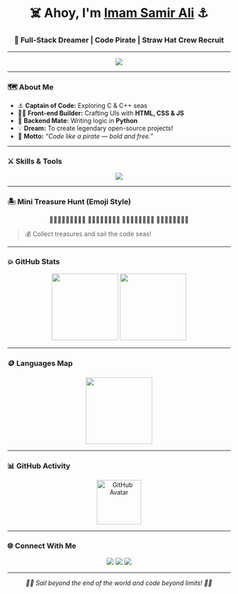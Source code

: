 <h1 align="center">
  ☠️ Ahoy, I'm <a href="https://github.com/yourusername" target="_blank">Imam Samir Ali</a> ⚓
</h1>

<h3 align="center">🌊 Full-Stack Dreamer | Code Pirate | Straw Hat Crew Recruit</h3>

---

<p align="center">
  <img src="https://readme-typing-svg.herokuapp.com?font=Fira+Code&size=22&duration=3000&pause=800&color=00C8FF&center=true&vCenter=true&width=700&lines=Setting+sail+for+the+Grand+Line+of+Code!;C%2C+C%2B%2B%2C+HTML%2C+CSS%2C+JS%2C+Python+are+my+treasures;Searching+for+the+One+Piece+of+perfect+code!;Let's+hack+like+a+Straw+Hat!+🏴‍☠️" />
</p>

---

### 🗺️ About Me

- ⚓ **Captain of Code:** Exploring C & C++ seas  
- 🏴‍☠️ **Front-end Builder:** Crafting UIs with **HTML, CSS & JS**  
- 🍖 **Backend Mate:** Writing logic in **Python**  
- 💡 **Dream:** To create legendary open-source projects!  
- 🧭 **Motto:** *“Code like a pirate — bold and free.”*

---

### ⚔️ Skills & Tools

<p align="center">
  <img src="https://skillicons.dev/icons?i=c,cpp,html,css,js,python,git,github,vscode&theme=dark" />
</p>

---

### 🏝️ Mini Treasure Hunt (Emoji Style)

<p align="center">
🌊💎🌊💎⛵🌊💎🌊💎  
💎🌊⛵🌊💎🌊💎⛵  
🌊💎🌊💎⛵🌊💎🌊  
💎⛵🌊💎🌊💎🌊⛵  
</p>

> 💰 Collect treasures and sail the code seas!  

---

### 💥 GitHub Stats

<p align="center">
  <img src="https://github-readme-stats.vercel.app/api?username=yourusername&show_icons=true&theme=highcontrast&title_color=00C8FF&icon_color=FFD700" height="150" />
  <img src="https://github-readme-streak-stats.herokuapp.com/?user=yourusername&theme=highcontrast&fire=FF4500&ring=FFD700&currStreakLabel=FFD700" height="150" />
</p>

---

### 🪙 Languages Map

<p align="center">
  <img src="https://github-readme-stats.vercel.app/api/top-langs/?username=yourusername&layout=compact&theme=highcontrast" height="150" />
</p>

---

### 📊 GitHub Activity

<p align="center">
  <a href="https://github.com/yourusername">
    <img src="https://github.com/yourusername.png" width="100" alt="GitHub Avatar" />
  </a>
</p>

---

### 🌐 Connect With Me

<p align="center">
  <a href="https://github.com/yourusername"><img src="https://img.shields.io/badge/GitHub-24292f?style=for-the-badge&logo=github" /></a>
  <a href="https://linkedin.com/in/yourlinkedin"><img src="https://img.shields.io/badge/LinkedIn-0077B5?style=for-the-badge&logo=linkedin" /></a>
  <a href="mailto:yourmail@gmail.com"><img src="https://img.shields.io/badge/Gmail-D14836?style=for-the-badge&logo=gmail&logoColor=white" /></a>
</p>

---

<p align="center">
  <em>🏴‍☠️ Sail beyond the end of the world and code beyond limits! 🏴‍☠️</em>
</p>
